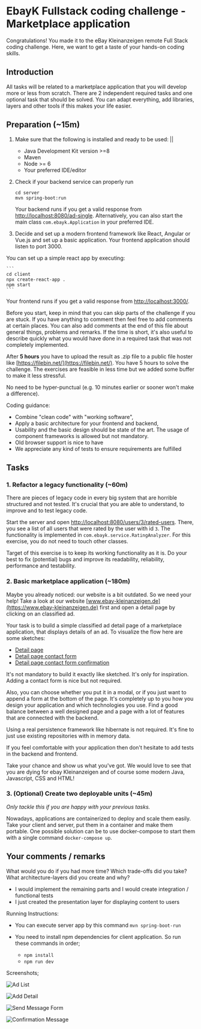 # EbayK Fullstack coding challenge - Marketplace application

Congratulations! You made it to the eBay Kleinanzeigen remote Full Stack coding challenge. Here, we want to get a taste of your hands-on coding skills.

## Introduction

All tasks will be related to a marketplace application that you will develop more or less from scratch. There are 2 independent required tasks and one optional task that should be solved. You can adapt everything, add libraries, layers and other tools if this makes your life easier.

## Preparation (~15m)

1. Make sure that the following is installed and ready to be used:
    ||
    - Java Development Kit version >=8
    - Maven
    - Node >= 6
    - Your preferred IDE/editor
    
    
2. Check if your backend service can properly run

    ```
    cd server
    mvn spring-boot:run
    ```

    Your backend runs if you get a valid response from [http://localhost:8080/ad-single](http://localhost:8080/ad-single). Alternatively, you can also start the main class `com.ebayk.Application` in your preferred IDE.

3. Decide and set up a modern frontend framework like React, Angular or Vue.js and set up a basic application. Your frontend application should listen to port 3000.

You can set up a simple react app by executing:

    ```
    cd client
    npx create-react-app .
    npm start
    ```

Your frontend runs if you get a valid response from [http://localhost:3000/](http://localhost:3000/).
    
Before you start, keep in mind that you can skip parts of the challenge if you are stuck. If you have anything to comment then feel free to add comments at certain places. You can also add comments at the end of this file about general things, problems and remarks. If the time is short, it's also useful to describe quickly what you would have done in a required task that was not completely implemented.

After **5 hours** you have to upload the result as .zip file to a public file hoster like [https://filebin.net/](https://filebin.net/). You have 5 hours to solve the challenge. The exercises are feasible in less time but we added some buffer to make it less stressful.

No need to be hyper-punctual (e.g. 10 minutes earlier or sooner won't make a difference).

Coding guidance: 
 - Combine "clean code" with "working software",
 - Apply a basic architecture for your frontend and backend,
 - Usability and the basic design should be state of the art. The usage of component frameworks is allowed but not mandatory.
 - Old browser support is nice to have
 - We appreciate any kind of tests to ensure requirements are fulfilled

## Tasks

### 1. Refactor a legacy functionality (~60m)

There are pieces of legacy code in every big system that are horrible structured and not tested. It's crucial that you are able to understand, to improve and to test legacy code.

Start the server and open [http://localhost:8080/users/3/rated-users](http://localhost:8080/users/3/rated-users). There, you see a list of all users that were rated by the user with id `3`. The functionality is implemented in `com.ebayk.service.RatingAnalyzer`. For this exercise, you do not need to touch other classes.

Target of this exercise is to keep its working functionality as it is. Do your best to fix (potential) bugs and improve its readability, reliability, performance and testability.


### 2. Basic marketplace application (~180m)

Maybe you already noticed: our website is a bit outdated. So we need your help!
Take a look at our website [www.ebay-kleinanzeigen.de](https://www.ebay-kleinanzeigen.de) first and open a detail page by clicking on an classified ad.   

Your task is to build a simple classified ad detail page of a marketplace application, that displays details of an ad. To visualize the flow here are some sketches:

- [Detail page](./mockups/detail-page.png)
- [Detail page contact form](./mockups/detail-page-contact-form.png)
- [Detail page contact form confirmation](./mockups/detail-page-contact-form-confirmation.png)

It's not mandatory to build it exactly like sketched. It's only for inspiration. Adding a contact form is nice but not required. 

Also, you can choose whether you put it in a modal, or if you just want to append a form at the bottom of the page. 
It's completely up to you how you design your application and which technologies you use. Find a good balance between a well designed page and a page with a lot of features that are connected with the backend.

Using a real persistence framework like hibernate is not required. It's fine to just use existing repositories with in memory data.

If you feel comfortable with your application then don't hesitate to add tests in the backend and frontend.

Take your chance and show us what you've got. We would love to see that you are dying for ebay Kleinanzeigen and of course some modern Java, Javascript, CSS and HTML!

### 3. (Optional) Create two deployable units (~45m)

*Only tackle this if you are happy with your previous tasks.*

Nowadays, applications are containerized to deploy and scale them easily. Take your client and server, put them
in a container and make them portable. One possible solution can be to use docker-compose to start them with a single command `docker-compose up`.

## Your comments / remarks

What would you do if you had more time? Which trade-offs did you take? What architecture-layers did you create and why?

* I would implement the remaining parts and I would create integration / functional tests
* I just created the presentation layer for displaying content to users


Running Instructions:

- You can execute server app by this command `mvn spring-boot-run`

- You need to install npm dependencies for client application. So run these commands in order;
    - `npm install`
    - `npm run dev`

Screenshots;

 ![Ad List](./screenshots/1.png)
 
 ![Add Detail](./screenshots/2.png)
 
 ![Send Message Form](./screenshots/3.png)
 
 ![Confirmation Message](./screenshots/4.png)

